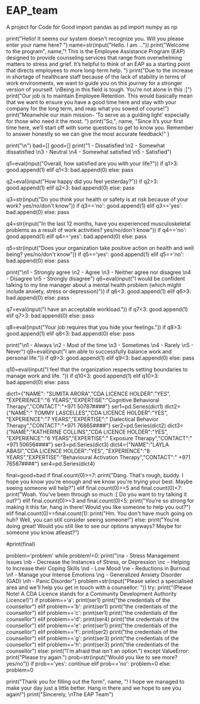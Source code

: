 # EAP_team
A project for Code for Good
import pandas as pd
import numpy as np

print("Hello! It seems our system doesn't recognize you. Will you please enter your name here? ")
name=str(input("Hello. I am ..."))
print("Welcome to the program", name,"! This is the Employee Assistance Program (EAP) designed to provide counseling services that range from overwhelming matters to stress and grief. It’s helpful to think of an EAP as a starting point that directs employees to more long-term help. ")
print("Due to the increase in shortage of healthcare staff because of the lack of stability in terms of work environments, we want to guide you on this journey for a stronger version of yourself. \nBeing in this field is tough. You’re not alone in this :]")
print("Our job is to maintain Employee Retention. This would basically mean that we want to ensure you have a good time here and stay with your company for the long term, and reap what you sowed of course!") 
print("Meanwhile our main mission- ‘To serve as a guiding light’ especially for those who need it the most. ")
print("So,", name, "Since it’s your first time here, we’ll start off with some questions to get to know you. Remember to answer honestly so we can give the most accurate feedback!" )

print("\n")
bad=[]
good=[]
print("1 - Dissatisfied \n2 - Somewhat dissatisfied \n3 - Neutral \n4 - Somewhat satisfied \n5 - Satisfied")

q1=eval(input("Overall, how satisfied are you with your life?"))
if q1>3:
    good.append(1)
elif q1<3:
    bad.append(0)
else:
    pass

q2=eval(input("How happy did you feel yesterday?"))
if q2>3:
    good.append(1)
elif q2<3:
    bad.append(0)
else:
    pass

q3=str(input("Do you think your health or safety is at risk because of your work? yes/no/don't know"))
if q3=='no':
    good.append(1)
elif q3=='yes':
    bad.append(0)
else:
    pass

q4=str(input("In the last 12 months, have you experienced musculoskeletal problems as a result of work activities? yes/no/don't know"))
if q4=='no':
    good.append(1)
elif q4=='yes':
    bad.append(0)
else:
    pass

q5=str(input("Does your organization take positive action on health and well being? yes/no/don't know"))
if q5=='yes':
    good.append(1)
elif q5=='no':
    bad.append(0)
else:
    pass

print("\n1 - Strongly agree \n2 - Agree \n3 - Neither agree nor disagree \n4 - Disagree \n5 - Strongly disagree")
q6=eval(input("I would be confident talking to my line manager about a mental health problem (which might include anxiety, stress or depression)"))
if q6<3:
    good.append(1)
elif q6>3:
    bad.append(0)
else:
    pass

q7=eval(input("I have an acceptable workload."))
if q7<3:
    good.append(1)
elif q7>3:
    bad.append(0)
else:
    pass

q8=eval(input("Your job requires that you hide your feelings."))
if q8>3:
    good.append(1)
elif q8<3:
    bad.append(0)
else:
    pass

print("\n1 - Always \n2 - Most of the time \n3 - Sometimes \n4 - Rarely \n5 - Never")
q9=eval(input("I am able to successfully balance work and personal life."))
if q9>3:
    good.append(1)
elif q9<3:
    bad.append(0)
else:
    pass

q10=eval(input("I feel that the organization respects setting boundaries to manage work and life. "))
if q10<3:
    good.append(1)
elif q10>3:
    bad.append(0)
else:
    pass

dict1={"NAME": "SUMITA ARORA","CDA LICENCE HOLDER":"YES", "EXPERIENCE":"6 YEARS","EXPERTISE":"Cognitive Behavioral Therapy","CONTACT":"+971 50787####"}
ser1=pd.Series(dict1)
dict2={"NAME":" TOMMY LASCELLES","CDA LICENCE HOLDER":"YES", "EXPERIENCE":"7 YEARS","EXPERTISE":" Dialectical Behavior Therapy","CONTACT":"+971 76865####"}
ser2=pd.Series(dict2)
dict3={"NAME":"KATHERINE COLLINS","CDA LICENCE HOLDER":"YES", "EXPERIENCE":"6 YEARS","EXPERTISE":" Exposure  Therapy","CONTACT":" +971 50656####"}
ser3=pd.Series(dict3)
dict4={"NAME":"LAYLA ABASI","CDA LICENCE HOLDER":"YES", "EXPERIENCE":"8 YEARS","EXPERTISE":"Behavioural Activation Therapy","CONTACT":" +971 76587####"}
ser4=pd.Series(dict4)

final=good+bad
if final.count(0)>=7:
    print("Dang. That's rough, buddy. I hope you know you're enough and we know you're trying your best. Maybe seeing someone will help?")
elif final.count(0)>=5 and final.count(0)<7:
    print("Woah. You've been through so much :[ Do you want to try talking it out?")
elif final.count(0)>=3 and final.count(0)<5:
    print("You're so strong for making it this far, hang in there! Would you like someone to help you out?")
elif final.count(0)==final.count(1):
    print("Hm. You don't have much going on huh? Well, you can still consider seeing someone!")
else:
    print("You're doing great! Would you still like to see our options anyways? Maybe for someone you know atleast?")
    
#print(final)

problem='problem'
while problem!=0:
    print("\na - Stress Management Issues \nb - Decrease the Instances of Stress, or Depression \nc - Helping to Increase their Coping Skills \nd - Low Mood \ne - Reductions in Burnout \nf -  Manage your Intense Emotions \ng - Generalized Anxiety Disorder (GAD) \nh - Panic Disorder") 
    problem=str(input("Please select a specialised area and we'll help you get in touch with a counsellor:  "))
    try:
        print("(Please Note! A CDA Licence stands for a Community Development Authority Licence!)")
        if problem=='a':
            print(ser1)
            print("the credentials of the counsellor")
        elif problem=='b':
            print(ser1)
            print("the credentials of the counsellor")
        elif problem=='c':
            print(ser1)
            print("the credentials of the counsellor")
        elif problem=='d':
            print(ser4)
            print("the credentials of the counsellor")
        elif problem=='e':
            print(ser1)
            print("the credentials of the counsellor")
        elif problem=='f':
            print(ser2)
            print("the credentials of the counsellor")
        elif problem=='g':
            print(ser3)
            print("the credentials of the counsellor")
        elif problem=='h':
            print(ser3)
            print("the credentials of the counsellor")
        else:
            print("I'm afraid that isn't an option.")
    except ValueError:
        print("Please try again.")
    prob=str(input("Would you like to see more? yes/no"))
    if prob=='yes':
        continue
    elif prob=='no':
        problem=0
    else:
        problem=0

print("Thank you for filling out the form", name, "! I hope we managed to make your day just a little better. Hang in there and we hope to see you again!")
print("Sincerely, \nThe EAP Team")

